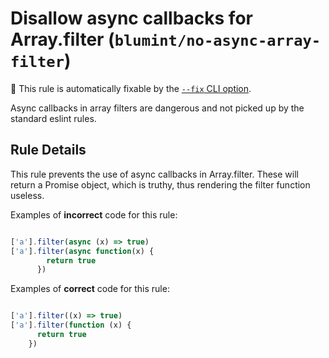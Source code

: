 # Disallow async callbacks for Array.filter (`blumint/no-async-array-filter`)

🔧 This rule is automatically fixable by the [`--fix` CLI option](https://eslint.org/docs/latest/user-guide/command-line-interface#--fix).

<!-- end auto-generated rule header -->

Async callbacks in array filters are dangerous and not picked up by the standard eslint rules.

## Rule Details

This rule prevents the use of async callbacks in Array.filter. These will return a Promise object, which is truthy, thus rendering the filter function useless.

Examples of **incorrect** code for this rule:

```js

['a'].filter(async (x) => true)
['a'].filter(async function(x) {
        return true
      })
```

Examples of **correct** code for this rule:

```js

['a'].filter((x) => true)
['a'].filter(function (x) {
      return true
    })
```

